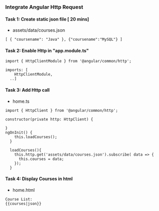 
### Integrate Angular Http Request

#### Task 1: Create static json file [ 20 mins]
* assets/data/courses.json
```
[ { "coursename": "Java" }, {"coursename":"MySQL"} ]
```

#### Task 2: Enable Http in "app.module.ts"
```
import { HttpClientModule } from '@angular/common/http';

imports: [
    HttpClientModule,    
  ..]
```

#### Task 3: Add Http call
* home.ts
```
import { HttpClient } from '@angular/common/http';

constructor(private http: HttpClient) {
    
}
ngOnInit() {
    this.loadCourses();
  }

  loadCourses(){
    this.http.get('assets/data/courses.json').subscribe( data => {
      this.courses = data;
    });
  }
```

#### Task 4: Display Courses in html
* home.html
```
Course List:
{{courses|json}}
```



